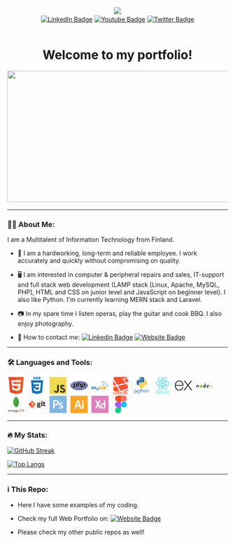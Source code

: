 <div id="header" align="center">
  <img src="https://lankamaa.fi/niko/images/face.png" width="150"/>
<div id="badges">
  <a href="https://www.linkedin.com/in/n1en1k"><img src="https://img.shields.io/badge/LinkedIn-blue?style=for-the-badge&logo=linkedin&logoColor=white" alt="LinkedIn Badge"/></a>
  <a href="https://www.instagram.com/n1en1k/"><img src="https://img.shields.io/badge/Instagram-red?style=for-the-badge&logo=instagram&logoColor=white" alt="Youtube Badge"/></a>
  <a href="https://twitter.com/n1en1k"><img src="https://img.shields.io/badge/X-black?style=for-the-badge&logo=x&logoColor=white" alt="Twitter Badge"/></a>
</div>
<img src="https://komarev.com/ghpvc/?username=n1en1k&style=flat-square&color=blue&base=100" alt=""/>

<h1>Welcome to my portfolio!</h1>
</div>

<div align="center">
  <img src="https://lankamaa.fi/niko/imgs/valokuvat-12-thumb.jpg" width="600" height="300" />
</div>


---

### :man_technologist: About Me:

I am a Multitalent of Information Technology from Finland.

- :person_in_tuxedo: I am a hardworking, long-term and reliable employee. I work accurately and quickly without compromising on quality.

- :desktop_computer: I am interested in computer & peripheral repairs and sales, IT-support and full stack web development (LAMP stack [Linux, Apache, MySQL, PHP], HTML and CSS on junior level and JavaScript on beginner level). I also like Python. I'm currently learning MERN stack and Laravel.

- :camera: In my spare time I listen operas, play the guitar and cook BBQ. I also enjoy photography.

- :email: How to contact me: [![Linkedin Badge](https://img.shields.io/badge/-n1en1k-blue?style=flat&logo=Linkedin&logoColor=white)](https://www.linkedin.com/in/n1en1k) [![Website Badge](https://img.shields.io/badge/-WebPortfolio-green?style=flat&logoColor=white)](https://lankamaa.fi/niko/#yhteydenotto)


---

### :hammer_and_wrench: Languages and Tools:

<div>
  <img src="https://github.com/devicons/devicon/blob/master/icons/html5/html5-original.svg" title="HTML5" alt="HTML" width="40" height="40"/>&nbsp;
  <img src="https://github.com/devicons/devicon/blob/master/icons/css3/css3-plain-wordmark.svg"  title="CSS3" alt="CSS" width="40" height="40"/>&nbsp;
  <img src="https://github.com/devicons/devicon/blob/master/icons/javascript/javascript-original.svg" title="JavaScript" alt="JavaScript" width="40" height="40"/>&nbsp;
  <img src="https://github.com/devicons/devicon/blob/master/icons/php/php-original.svg" title="PHP" alt="PHP" width="40" height="40"/>&nbsp;
  <img src="https://github.com/devicons/devicon/blob/master/icons/mysql/mysql-original-wordmark.svg" title="MySQL"  alt="MySQL" width="40" height="40"/>&nbsp;
  <img src="https://github.com/devicons/devicon/blob/master/icons/laravel/laravel-plain-wordmark.svg" title="Laravel" alt="Laravel" width="40" height="40"/>&nbsp;
  <img src="https://github.com/devicons/devicon/blob/master/icons/python/python-original-wordmark.svg" title="Python" alt="Python" width="40" height="40"/>&nbsp;
  <img src="https://github.com/devicons/devicon/blob/master/icons/react/react-original-wordmark.svg" title="React" alt="React" width="40" height="40"/>&nbsp;
  <img src="https://github.com/devicons/devicon/blob/master/icons/express/express-original.svg" title="Express" alt="Express" width="40" height="40"/>&nbsp;
  <img src="https://github.com/devicons/devicon/blob/master/icons/nodejs/nodejs-original-wordmark.svg" title="NodeJS" alt="NodeJS" width="40" height="40"/>&nbsp;
  <img src="https://github.com/devicons/devicon/blob/master/icons/mongodb/mongodb-original-wordmark.svg" title="MongoDB" alt="MongoDB" width="40" height="40"/>&nbsp;
  <img src="https://github.com/devicons/devicon/blob/master/icons/git/git-original-wordmark.svg" title="Git" alt="Git" width="40" height="40"/>&nbsp;
  <img src="https://github.com/devicons/devicon/blob/master/icons/photoshop/photoshop-plain.svg" title="Photoshop" alt="Photoshop" width="40" height="40"/>&nbsp;
  <img src="https://github.com/devicons/devicon/blob/master/icons/illustrator/illustrator-plain.svg" title="Illustrator" alt="Illustrator" width="40" height="40"/>&nbsp;
  <img src="https://github.com/devicons/devicon/blob/master/icons/xd/xd-plain.svg" title="Xd" alt="Xd" width="40" height="40"/>&nbsp;
  <img src="https://github.com/devicons/devicon/blob/master/icons/figma/figma-original.svg" title="Figma" alt="Figma" width="40" height="40"/>
</div>


---

### :fire: My Stats:

[![GitHub Streak](http://github-readme-streak-stats.herokuapp.com?user=n1en1k&theme=dark&background=000000)](https://git.io/streak-stats)

[![Top Langs](https://github-readme-stats.vercel.app/api/top-langs/?username=n1en1k&layout=compact&theme=vision-friendly-dark)](https://github.com/anuraghazra/github-readme-stats)


---

### :information_source: This Repo:

- Here I have some examples of my coding.

- Check my full Web Portfolio on: [![Website Badge](https://img.shields.io/badge/-WebPortfolio-green?style=flat&logoColor=white)](https://lankamaa.fi/niko/)

- Please check my other public repos as well!
